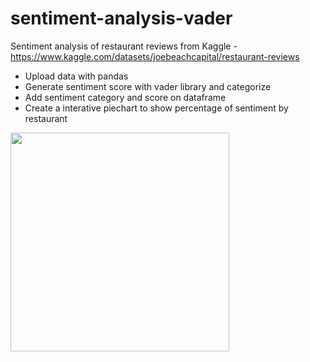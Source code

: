 # sentiment-analysis-vader

Sentiment analysis of restaurant reviews from Kaggle - https://www.kaggle.com/datasets/joebeachcapital/restaurant-reviews

* Upload data with pandas
* Generate sentiment score with vader library and categorize
* Add sentiment category and score on dataframe
* Create a interative piechart to show percentage of sentiment by restaurant

<img src=https://github.com/liperoc/sentiment-analysis-vader/assets/46712205/0c05ae0a-4afd-42f2-b783-5b94fc8b389d height="350">


